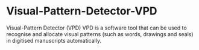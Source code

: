 # Visual-Pattern-Detector-VPD

Visual-Pattern Detector (VPD)
VPD is a software tool that can be used to recognise and allocate visual patterns (such as words, drawings and seals) in digitised manuscripts automatically.
